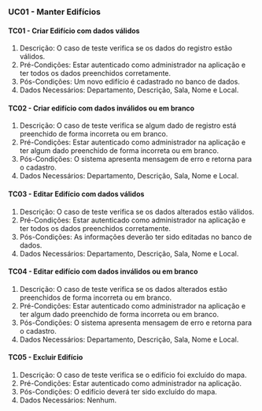 ### UC01 - Manter Edifícios 

#### TC01 - Criar Edifício com dados válidos
1. Descrição: O caso de teste verifica se os dados do registro estão válidos. 
2. Pré-Condições: Estar autenticado como administrador na aplicação e ter todos os dados preenchidos corretamente.
3. Pós-Condições: Um novo edifício é cadastrado no banco de dados.
4. Dados Necessários: Departamento, Descrição, Sala, Nome e Local.

#### TC02 - Criar edifício com dados inválidos ou em branco
1. Descrição: O caso de teste verifica se algum dado de registro está preenchido de forma incorreta ou em branco.
2. Pré-Condições: Estar autenticado como administrador na aplicação e ter algum dado preenchido de forma incorreta ou em branco.
3. Pós-Condições: O sistema apresenta mensagem de erro e retorna para o cadastro.
4. Dados Necessários: Departamento, Descrição, Sala, Nome e Local.

#### TC03 - Editar Edifício com dados válidos
1. Descrição: O caso de teste verifica se os dados alterados estão válidos.
2. Pré-Condições: Estar autenticado como administrador na aplicação e ter todos os dados preenchidos corretamente.
3. Pós-Condições: As informações deverão ter sido editadas no banco de dados. 
4. Dados Necessários: Departamento, Descrição, Sala, Nome e Local.

#### TC04 - Editar edifício com dados inválidos ou em branco
1. Descrição: O caso de teste verifica se os dados alterados estão preenchidos de forma incorreta ou em branco.
2. Pré-Condições: Estar autenticado como administrador na aplicação e ter algum dado preenchido de forma incorreta ou em branco.
3. Pós-Condições: O sistema apresenta mensagem de erro e retorna para o cadastro.
4. Dados Necessários: Departamento, Descrição, Sala, Nome e Local.

#### TC05 - Excluir Edifício
1. Descrição: O caso de teste verifica se o edifício foi excluído do mapa.
2. Pré-Condições: Estar autenticado como administrador na aplicação.
3. Pós-Condições: O edifício deverá ter sido excluído do mapa.
4. Dados Necessários: Nenhum.
